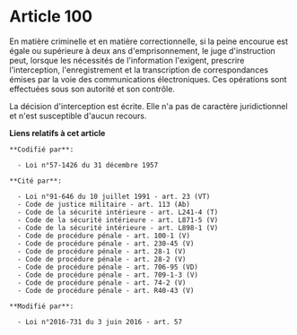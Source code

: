 # Article 100

En matière criminelle et en matière correctionnelle, si la peine encourue est égale ou supérieure à deux ans
d'emprisonnement, le juge d'instruction peut, lorsque les nécessités de l'information l'exigent, prescrire l'interception,
l'enregistrement et la transcription de correspondances émises par la voie des communications électroniques. Ces opérations
sont effectuées sous son autorité et son contrôle. 

La décision d'interception est écrite. Elle n'a pas de caractère juridictionnel et n'est susceptible d'aucun recours.

**Liens relatifs à cet article**

	**Codifié par**:

	  - Loi n°57-1426 du 31 décembre 1957

	**Cité par**:

	  - Loi n°91-646 du 10 juillet 1991 - art. 23 (VT)
	  - Code de justice militaire - art. 113 (Ab)
	  - Code de la sécurité intérieure - art. L241-4 (T)
	  - Code de la sécurité intérieure - art. L871-5 (V)
	  - Code de la sécurité intérieure - art. L898-1 (V)
	  - Code de procédure pénale - art. 100-1 (V)
	  - Code de procédure pénale - art. 230-45 (V)
	  - Code de procédure pénale - art. 28-1 (V)
	  - Code de procédure pénale - art. 28-2 (V)
	  - Code de procédure pénale - art. 706-95 (VD)
	  - Code de procédure pénale - art. 709-1-3 (V)
	  - Code de procédure pénale - art. 74-2 (V)
	  - Code de procédure pénale - art. R40-43 (V)

	**Modifié par**:

	  - Loi n°2016-731 du 3 juin 2016 - art. 57
